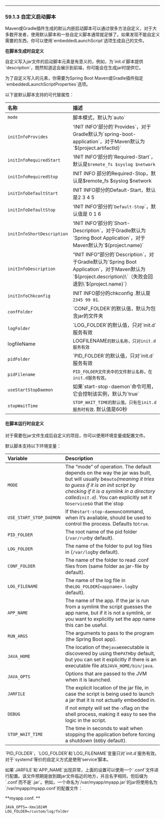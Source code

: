 
---

### 59.1.3 自定义启动脚本

Maven或Gradle插件生成的默认内嵌启动脚本可以通过很多方法自定义，对于大多数开发者，使用默认脚本和一些自定义脚本通常就足够了。如果发现不能自定义需要的东西，你可以使用\`embeddedLaunchScript\`选项生成自己的文件。

**在脚本生成时自定义**

自定义写入jar文件的启动脚本元素是有意义的，例如，为\`init.d\`脚本提供\`description\`，既然知道这会展示到前端，你可能会在生成jar时提供它。

为了自定义写入的元素，你需要为Spring Boot Maven或Gradle插件指定\`embeddedLaunchScriptProperties\`选项。

以下是默认脚本支持的可代替属性：

| 名称 | 描述 |
| :--- | :--- |
| `mode` | 脚本模式，默认为\`auto\` |
| `initInfoProvides` | 'INIT INFO'部分的\`Provides\`，对于Gradle默认为\`spring-boot-application\`，对于Maven默认为\`${project.artifactId}\` |
| `initInfoRequiredStart` | ‘INIT INFO’部分的\`Required-Start\`，默认是`$remote_fs $syslog $network` |
| `initInfoRequiredStop` | INIT INFO 部分的Required-Stop，默认是$remote\_fs $syslog $network |
| `initInfoDefaultStart` | INIT INFO部分的Default-Start，默认是2 3 4 5 |
| `initInfoDefaultStop` | ‘INIT INFO’部分的\``Default-Stop`\`，默认值是 0 1 6 |
| `initInfoShortDescription` | ‘INIT INFO’部分的\`Short-Description\`，对于Gradle默认为\`Spring Boot Application\`，对于Maven默认为\`${project.name}\` |
| `initInfoDescription` | “INIT INFO”部分的\`Description\`，对于Gradle默认为\`Spring Boot Application\`，对于Maven默认为\`${project.description}\`（失败会回退到\`${project.name}\`） |
| `initInfoChkconfig` | INIT INFO部分的chkconfig .默认是`2345 99 01`. |
| `confFolder` | \`CONF\_FOLDER\`的默认值，默认为包含jar的文件夹 |
| `logFolder` | \`LOG\_FOLDER\`的默认值，只对\`init.d\`服务有效 |
| logfileName | LOGFILENAME`的默认名称，只对init.d服务有效` |
| `pidFolder` | \`PID\_FOLDER\`的默认值，只对\`init.d\`服务有效 |
| `pidFilename` | `PID_FOLDER文件夹中的文件默认名称，在init.d服务有效。` |
| `useStartStopDaemon` | 如果\`start-stop-daemon\`命令可用，它会控制该实例，默认为\`true\` |
| `stopWaitTime` | `STOP_WAIT_TIME的默认值。只有在init.d服务时有效`. 默认值是60秒 |

#### 在脚本运行时自定义

对于需要在jar文件生成后自定义的项目，你可以使用环境变量或配置文件。

默认脚本支持以下环境变量：

| Variable | Description |
| :--- | :--- |
| `MODE` | The “mode” of operation. The default depends on the way the jar was built, but will usually be`auto`_\(meaning it tries to guess if it is an init script by checking if it is a symlink in a directory called`init.d`\)_. You can explicitly set it to`service`so that the`stop|start|status|restart`commands work, or to`run`if you just want to run the script in the foreground. |
| `USE_START_STOP_DAEMON` | If the`start-stop-daemon`command, when it’s available, should be used to control the process. Defaults to`true`. |
| `PID_FOLDER` | The root name of the pid folder \(`/var/run`by default\). |
| `LOG_FOLDER` | The name of the folder to put log files in \(`/var/log`by default\). |
| `CONF_FOLDER` | The name of the folder to read .conf files from \(same folder as jar-file by default\). |
| `LOG_FILENAME` | The name of the log file in the`LOG_FOLDER`\(`<appname>.log`by default\). |
| `APP_NAME` | The name of the app. If the jar is run from a symlink the script guesses the app name, but if it is not a symlink, or you want to explicitly set the app name this can be useful. |
| `RUN_ARGS` | The arguments to pass to the program \(the Spring Boot app\). |
| `JAVA_HOME` | The location of the`java`executable is discovered by using the`PATH`by default, but you can set it explicitly if there is an executable file at`$JAVA_HOME/bin/java`. |
| `JAVA_OPTS` | Options that are passed to the JVM when it is launched. |
| `JARFILE` | The explicit location of the jar file, in case the script is being used to launch a jar that it is not actually embedded in. |
| `DEBUG` | if not empty will set the`-x`flag on the shell process, making it easy to see the logic in the script. |
| `STOP_WAIT_TIME` | The time in seconds to wait when stopping the application before forcing a shutdown \(`60`by default\). |

\`PID\_FOLDER\`，\`LOG\_FOLDER\`和\`LOG\_FILENAME\`变量只对\`init.d\`服务有效。对于\`systemd\`等价的自定义方式是使用‘service’脚本。

如果\`JARFILE\`和\`APP\_NAME\`出现异常，上面的设置可以使用一个\`.conf\`文件进行配置。该文件预期是放到跟jar文件临近的地方，并且名字相同，但后缀为\`.conf\`而不是\`.jar\`。例如，一个命名为\`/var/myapp/myapp.jar\`的jar将使用名为\`/var/myapp/myapp.conf\`的配置文件：

**myapp.conf. **

```
JAVA_OPTS=-Xmx1024M
LOG_FOLDER=/custom/log/folder
```



